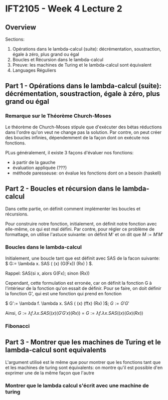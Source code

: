 # IFT2105 - Week 4 Lecture 2

## Overview

Sections:
1. Opérations dans le lambda-calcul (suite): décrémentation, soustraction, égale à zéro, plus grand ou égal 
2. Boucles et Récursion dans le lambda-calcul  
3. Preuve: les machines de Turing et le lambda-calcul sont équivalent  
4. Languages Réguliers


## Part 1 - Opérations dans le lambda-calcul (suite): décrémentation, soustraction, égale à zéro, plus grand ou égal 

### Remarque sur le Théorème Church-Moses

Le théorème de Church-Moses stipule que d'exécuter des bétas réductions 
dans l'ordre qu'on veut ne change pas la solution. Par contre, on peut créer 
des boucles infinies, dépendemment de la façon dont on exécute nos fonctions.

PLus généralement, il existe 3 façons d'évaluer nos fonctions:
- à partir de la gauche
- évaluation appliquée (???)
- méthode paresseuse: on évalue les fonctions dont on a besoin (haskell)


## Part 2 - Boucles et récursion dans le lambda-calcul

Dans cette partie, on définit comment implémenter les boucles et récursions.

Pour construire notre fonction, initialement, on définit notre fonction avec 
elle-même, ce qui est mal défini. Par contre, pour régler ce problème de 
formattage, on utilise l'astuce suivante: on définit M' et on dit que 
$M:=M'M'$

### Boucles dans le lambda-calcul

Initialement, une boucle tant que est définit avec SAS de la facon suivante:
$ G:= \lambda x. SAS ( (x) (G(Fx)) (Rx) ) $. 

Rappel: SAS(si x, alors G(Fx); sinon (Rx))

Cependant, cette formulation est erronée, car on définit la fonction G à 
l'intérieur de la fonction qu'on essait de définir. Pour se faire, on 
doit définir la fonction G', qui est une fonction qui prend en fonction 

$ G':= \lambda f. \lambda x. SAS ( (x) (ffx) (Rx) )$; $G:=G'G'$

Ainsi, $G:= \lambda f. \lambda x. SAS ( (x) (G'G'x) (Rx) )$ = 
$G:= \lambda f. \lambda x. SAS ( (x) (Gx) (Rx) )$


### Fibonacci


## Part 3 - Montrer que les machines de Turing et le lambda-calcul sont equivalents

L'argument utilisé est le même que pour montrer que les fonctions tant que et 
les machines de turing sont équivalents: on montre qu'il est possible d'en 
exprimer une de la même façon que l'autre

### Montrer que le lambda calcul s'écrit avec une machine de turing

